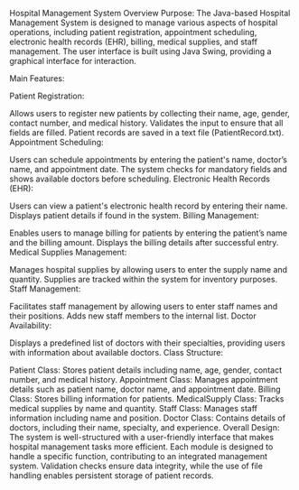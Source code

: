 Hospital Management System Overview
Purpose:
The Java-based Hospital Management System is designed to manage various aspects of hospital operations, including patient registration, appointment scheduling, electronic health records (EHR), billing, medical supplies, and staff management. The user interface is built using Java Swing, providing a graphical interface for interaction.

Main Features:

Patient Registration:

Allows users to register new patients by collecting their name, age, gender, contact number, and medical history.
Validates the input to ensure that all fields are filled.
Patient records are saved in a text file (PatientRecord.txt).
Appointment Scheduling:

Users can schedule appointments by entering the patient's name, doctor’s name, and appointment date.
The system checks for mandatory fields and shows available doctors before scheduling.
Electronic Health Records (EHR):

Users can view a patient's electronic health record by entering their name.
Displays patient details if found in the system.
Billing Management:

Enables users to manage billing for patients by entering the patient’s name and the billing amount.
Displays the billing details after successful entry.
Medical Supplies Management:

Manages hospital supplies by allowing users to enter the supply name and quantity.
Supplies are tracked within the system for inventory purposes.
Staff Management:

Facilitates staff management by allowing users to enter staff names and their positions.
Adds new staff members to the internal list.
Doctor Availability:

Displays a predefined list of doctors with their specialties, providing users with information about available doctors.
Class Structure:

Patient Class: Stores patient details including name, age, gender, contact number, and medical history.
Appointment Class: Manages appointment details such as patient name, doctor name, and appointment date.
Billing Class: Stores billing information for patients.
MedicalSupply Class: Tracks medical supplies by name and quantity.
Staff Class: Manages staff information including name and position.
Doctor Class: Contains details of doctors, including their name, specialty, and experience.
Overall Design: The system is well-structured with a user-friendly interface that makes hospital management tasks more efficient. Each module is designed to handle a specific function, contributing to an integrated management system. Validation checks ensure data integrity, while the use of file handling enables persistent storage of patient records.
